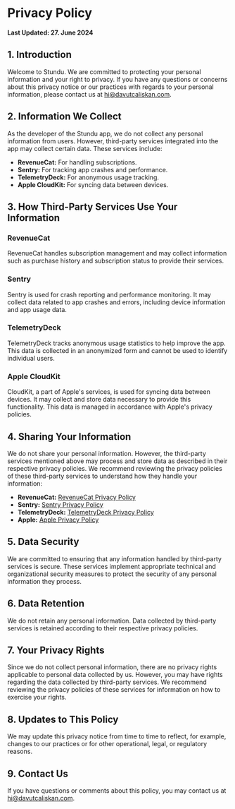 # Privacy Policy

**Last Updated: 27. June 2024**

## 1. Introduction

Welcome to Stundu. We are committed to protecting your personal information and your right to privacy. If you have any questions or concerns about this privacy notice or our practices with regards to your personal information, please contact us at [hi@davutcaliskan.com](mailto:hi@davutcaliskan.com).

## 2. Information We Collect

As the developer of the Stundu app, we do not collect any personal information from users. However, third-party services integrated into the app may collect certain data. These services include:

- **RevenueCat:** For handling subscriptions.
- **Sentry:** For tracking app crashes and performance.
- **TelemetryDeck:** For anonymous usage tracking.
- **Apple CloudKit:** For syncing data between devices.

## 3. How Third-Party Services Use Your Information

### RevenueCat

RevenueCat handles subscription management and may collect information such as purchase history and subscription status to provide their services.

### Sentry

Sentry is used for crash reporting and performance monitoring. It may collect data related to app crashes and errors, including device information and app usage data.

### TelemetryDeck

TelemetryDeck tracks anonymous usage statistics to help improve the app. This data is collected in an anonymized form and cannot be used to identify individual users.

### Apple CloudKit

CloudKit, a part of Apple's services, is used for syncing data between devices. It may collect and store data necessary to provide this functionality. This data is managed in accordance with Apple's privacy policies.

## 4. Sharing Your Information

We do not share your personal information. However, the third-party services mentioned above may process and store data as described in their respective privacy policies. We recommend reviewing the privacy policies of these third-party services to understand how they handle your information:

- **RevenueCat:** [RevenueCat Privacy Policy](https://www.revenuecat.com/privacy)
- **Sentry:** [Sentry Privacy Policy](https://sentry.io/privacy/)
- **TelemetryDeck:** [TelemetryDeck Privacy Policy](https://telemetrydeck.com/privacy/)
- **Apple:** [Apple Privacy Policy](https://www.apple.com/legal/privacy/)

## 5. Data Security

We are committed to ensuring that any information handled by third-party services is secure. These services implement appropriate technical and organizational security measures to protect the security of any personal information they process.

## 6. Data Retention

We do not retain any personal information. Data collected by third-party services is retained according to their respective privacy policies.

## 7. Your Privacy Rights

Since we do not collect personal information, there are no privacy rights applicable to personal data collected by us. However, you may have rights regarding the data collected by third-party services. We recommend reviewing the privacy policies of these services for information on how to exercise your rights.

## 8. Updates to This Policy

We may update this privacy notice from time to time to reflect, for example, changes to our practices or for other operational, legal, or regulatory reasons.

## 9. Contact Us

If you have questions or comments about this policy, you may contact us at [hi@davutcaliskan.com](mailto:hi@davutcaliskan.com).
